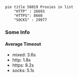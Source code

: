 
```mermaid
pie title 58019 Proxies in list
    "HTTP" : 26693
    "HTTPS": 8660
    "SOCKS" : 29977
```

### Some Info
#### Average Timeout

- mixed: 3.6s
- http: 1.8s
- https: 8.2s
- socks: 5.1s